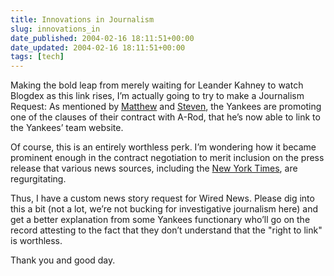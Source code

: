 ```yaml
---
title: Innovations in Journalism
slug: innovations_in
date_published: 2004-02-16 18:11:51+00:00
date_updated: 2004-02-16 18:11:51+00:00
tags: [tech]
---
```

Making the bold leap from merely waiting for Leander Kahney to watch Blogdex as this link rises, I’m actually going to try to make a Journalism Request: As mentioned by [Matthew](http://www.37signals.com/svn/archives/000551.php) and [Steven](http://www.stevenberlinjohnson.com/movabletype/archives/000143.html), the Yankees are promoting one of the clauses of their contract with A-Rod, that he’s now able to link to the Yankees’ team website.

Of course, this is an entirely worthless perk. I’m wondering how it became prominent enough in the contract negotiation to merit inclusion on the press release that various news sources, including the [New York Times](http://www.nytimes.com/2004/02/16/sports/baseball/16YANK.html), are regurgitating.

Thus, I have a custom news story request for Wired News. Please dig into this a bit (not a lot, we’re not bucking for investigative journalism here) and get a better explanation from some Yankees functionary who’ll go on the record attesting to the fact that they don’t understand that the "right to link" is worthless.

Thank you and good day.
